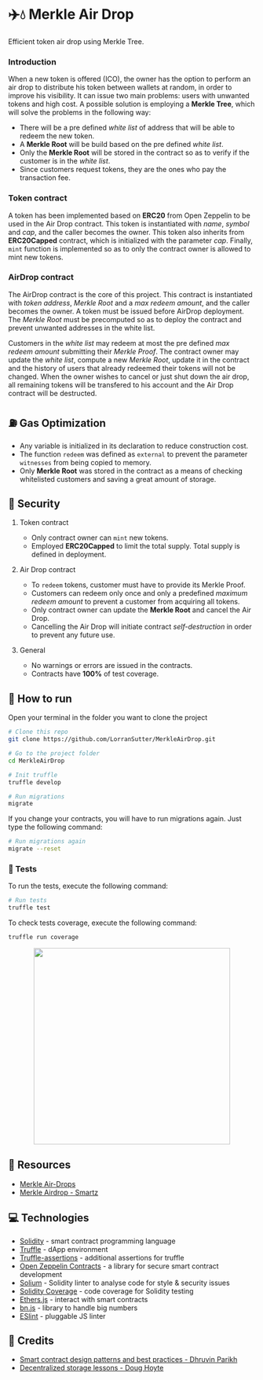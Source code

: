 # :airplane::droplet: Merkle Air Drop

Efficient token air drop using Merkle Tree.

### Introduction

When a new token is offered (ICO), the owner has the option to perform an air drop to distribute his token between wallets at random, in order to improve his visibility. It can issue two main problems: users with unwanted tokens and high cost. A possible solution is employing a **Merkle Tree**, which will solve the problems in the following way:

- There will be a pre defined _white list_ of address that will be able to redeem the new token.
- A **Merkle Root** will be build based on the pre defined _white list_.
- Only the **Merkle Root** will be stored in the contract so as to verify if the customer is in the _white list_.
- Since customers request tokens, they are the ones who pay the transaction fee.

### Token contract

A token has been implemented based on **ERC20** from Open Zeppelin to be used in the Air Drop contract. This token is instantiated with _name_, _symbol_ and _cap_, and the caller becomes the owner. This token also inherits from **ERC20Capped** contract, which is initialized with the parameter _cap_. Finally, `mint` function is implemented so as to only the contract owner is allowed to mint new tokens.

### AirDrop contract

The AirDrop contract is the core of this project. This contract is instantiated with _token address_, _Merkle Root_ and a _max redeem amount_, and the caller becomes the owner. A token must be issued before AirDrop deployment. The _Merkle Root_ must be precomputed so as to deploy the contract and prevent unwanted addresses in the white list.

Customers in the _white list_ may redeem at most the pre defined _max redeem amount_ submitting their _Merkle Proof_. The contract owner may update the _white list_, compute a new _Merkle Root_, update it in the contract and the history of users that already redeemed their tokens will not be changed. When the owner wishes to cancel or just shut down the air drop, all remaining tokens will be transfered to his account and the Air Drop contract will be destructed.

## :fuelpump: Gas Optimization

- Any variable is initialized in its declaration to reduce construction cost.
- The function `redeem` was defined as `external` to prevent the parameter `witnesses` from being copied to memory.
- Only **Merkle Root** was stored in the contract as a means of checking whitelisted customers and saving a great amount of storage.

## :closed_lock_with_key: Security

1. Token contract

    - Only contract owner can `mint` new tokens.
    - Employed **ERC20Capped** to limit the total supply. Total supply is defined in deployment.

2. Air Drop contract

    - To `redeem` tokens, customer must have to provide its Merkle Proof.
    - Customers can redeem only once and only a predefined _maximum redeem amount_ to prevent a customer from acquiring all tokens.
    - Only contract owner can update the **Merkle Root** and cancel the Air Drop.
    - Cancelling the Air Drop will initiate contract _self-destruction_ in order to prevent any future use.

3. General

    - No warnings or errors are issued in the contracts.
    - Contracts have **100%** of test coverage.

## :runner: How to run

Open your terminal in the folder you want to clone the project

```sh
# Clone this repo
git clone https://github.com/LorranSutter/MerkleAirDrop.git

# Go to the project folder
cd MerkleAirDrop

# Init truffle
truffle develop

# Run migrations
migrate
```

If you change your contracts, you will have to run migrations again. Just type the following command:

```sh
# Run migrations again
migrate --reset
```

### :syringe: Tests

To run the tests, execute the following command:

```sh
# Run tests
truffle test
```

To check tests coverage, execute the following command:

```sh
truffle run coverage
```

<div align="center">

<img src="https://res.cloudinary.com/lorransutter/image/upload/v1595886603/MerkleAirDropCoverage.png" height=400>

</div>

## :book: Resources

- [Merkle Air-Drops](https://blog.ricmoo.com/merkle-air-drops-e6406945584d)
- [Merkle Airdrop - Smartz](https://wiki.smartz.io/documentation/merkle-airdrop/)

## :computer: Technologies

- [Solidity](https://solidity.readthedocs.io/) - smart contract programming language
- [Truffle](https://www.trufflesuite.com/) - dApp environment
- [Truffle-assertions](https://www.npmjs.com/package/truffle-assertions) - additional assertions for truffle
- [Open Zeppelin Contracts](https://www.npmjs.com/package/@openzeppelin/contracts) - a library for secure smart contract development
- [Solium](https://www.npmjs.com/package/solium) - Solidity linter to analyse code for style & security issues
- [Solidity Coverage](https://www.npmjs.com/package/solidity-coverage) - code coverage for Solidity testing
- [Ethers.js](https://docs.ethers.io/) - interact with smart contracts
- [bn.js](https://www.npmjs.com/package/bn.js) - library to handle big numbers
- [ESlint](https://eslint.org/) - pluggable JS linter

## :cookie: Credits

- [Smart contract design patterns and best practices - Dhruvin Parikh](https://georgebrowncollege-toronto.github.io/Advanced-Smart-Contracts/notes/sc-patterns-best-practices/lecture/index.html#/)
- [Decentralized storage lessons - Doug Hoyte](https://github.com/hoytech/blockchain-storage)
